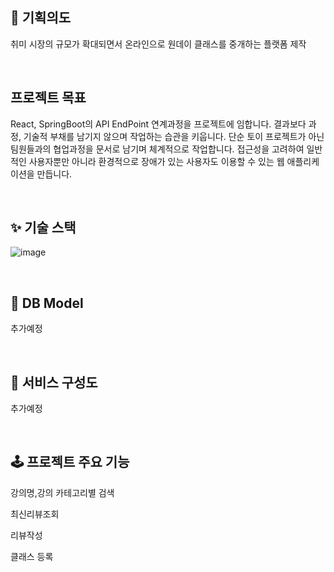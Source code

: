 ## 🐣 기획의도

취미 시장의 규모가 확대되면서 온라인으로 원데이 클래스를 중개하는 플랫폼 제작


<br>


## 프로젝트 목표

React, SpringBoot의 API  EndPoint 연계과정을 프로젝트에 임합니다.
결과보다 과정, 기술적 부채를 남기지 않으며 작업하는 습관을 키웁니다.
단순 토이 프로젝트가 아닌 팀원들과의 협업과정을 문서로 남기며 체계적으로 작업합니다.
접근성을 고려하여 일반적인 사용자뿐만 아니라 환경적으로 장애가 있는 사용자도 이용할 수 있는 웹 애플리케이션을 만듭니다.

<br>

## ✨ 기술 스택


![image](https://user-images.githubusercontent.com/124151590/236697655-a014ed04-f8d8-4deb-b828-6e597bd8dbf4.png)


<br>

## 💾 DB Model

추가예정

<br>

## 📡 서비스 구성도


추가예정


<br>

## 🕹 프로젝트 주요 기능


강의명,강의 카테고리별 검색

최신리뷰조회

리뷰작성

클래스 등록


<br>
